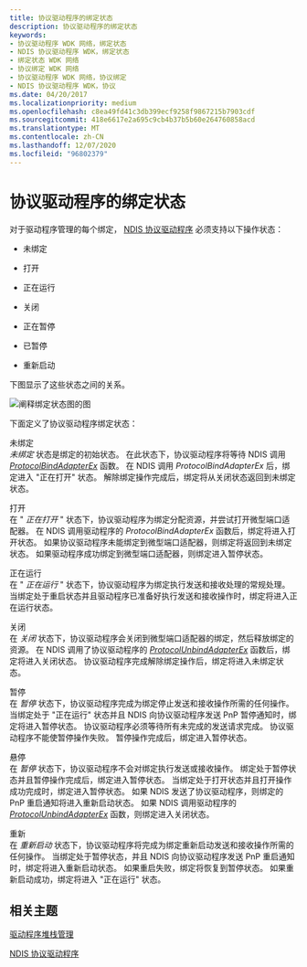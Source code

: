 ```yaml
---
title: 协议驱动程序的绑定状态
description: 协议驱动程序的绑定状态
keywords:
- 协议驱动程序 WDK 网络，绑定状态
- NDIS 协议驱动程序 WDK，绑定状态
- 绑定状态 WDK 网络
- 协议绑定 WDK 网络
- 协议驱动程序 WDK 网络，协议绑定
- NDIS 协议驱动程序 WDK，协议
ms.date: 04/20/2017
ms.localizationpriority: medium
ms.openlocfilehash: c8ea49fd41c3db399ecf9258f9867215b7903cdf
ms.sourcegitcommit: 418e6617e2a695c9cb4b37b5b60e264760858acd
ms.translationtype: MT
ms.contentlocale: zh-CN
ms.lasthandoff: 12/07/2020
ms.locfileid: "96802379"
---
```

# <a name="binding-states-of-a-protocol-driver"></a>协议驱动程序的绑定状态





对于驱动程序管理的每个绑定， [NDIS 协议驱动程序](ndis-protocol-drivers2.md) 必须支持以下操作状态：

-   未绑定

-   打开

-   正在运行

-   关闭

-   正在暂停

-   已暂停

-   重新启动

下图显示了这些状态之间的关系。

![阐释绑定状态图的图](images/protocolstate.png)

下面定义了协议驱动程序绑定状态：

<a href="" id="unbound"></a>未绑定  
*未绑定* 状态是绑定的初始状态。 在此状态下，协议驱动程序将等待 NDIS 调用 [*ProtocolBindAdapterEx*](/windows-hardware/drivers/ddi/ndis/nc-ndis-protocol_bind_adapter_ex) 函数。 在 NDIS 调用 *ProtocolBindAdapterEx* 后，绑定进入 "正在打开" 状态。 解除绑定操作完成后，绑定将从关闭状态返回到未绑定状态。

<a href="" id="opening"></a>打开  
在 " *正在打开* " 状态下，协议驱动程序为绑定分配资源，并尝试打开微型端口适配器。 在 NDIS 调用驱动程序的 *ProtocolBindAdapterEx* 函数后，绑定将进入打开状态。 如果协议驱动程序未能绑定到微型端口适配器，则绑定将返回到未绑定状态。 如果驱动程序成功绑定到微型端口适配器，则绑定进入暂停状态。

<a href="" id="running"></a>正在运行  
在 " *正在运行* " 状态下，协议驱动程序为绑定执行发送和接收处理的常规处理。 当绑定处于重启状态并且驱动程序已准备好执行发送和接收操作时，绑定将进入正在运行状态。

<a href="" id="closing"></a>关闭  
在 *关闭* 状态下，协议驱动程序会关闭到微型端口适配器的绑定，然后释放绑定的资源。 在 NDIS 调用了协议驱动程序的 [*ProtocolUnbindAdapterEx*](/windows-hardware/drivers/ddi/ndis/nc-ndis-protocol_unbind_adapter_ex) 函数后，绑定将进入关闭状态。 协议驱动程序完成解除绑定操作后，绑定将进入未绑定状态。

<a href="" id="pausing"></a>暂停  
在 *暂停* 状态下，协议驱动程序完成为绑定停止发送和接收操作所需的任何操作。 当绑定处于 "正在运行" 状态并且 NDIS 向协议驱动程序发送 PnP 暂停通知时，绑定将进入暂停状态。 协议驱动程序必须等待所有未完成的发送请求完成。 协议驱动程序不能使暂停操作失败。 暂停操作完成后，绑定进入暂停状态。

<a href="" id="paused"></a>悬停  
在 *暂停* 状态下，协议驱动程序不会对绑定执行发送或接收操作。 绑定处于暂停状态并且暂停操作完成后，绑定进入暂停状态。 当绑定处于打开状态并且打开操作成功完成时，绑定进入暂停状态。 如果 NDIS 发送了协议驱动程序，则绑定的 PnP 重启通知将进入重新启动状态。 如果 NDIS 调用驱动程序的 [*ProtocolUnbindAdapterEx*](/windows-hardware/drivers/ddi/ndis/nc-ndis-protocol_unbind_adapter_ex) 函数，则绑定进入关闭状态。

<a href="" id="restarting"></a>重新  
在 *重新启动* 状态下，协议驱动程序将完成为绑定重新启动发送和接收操作所需的任何操作。 当绑定处于暂停状态，并且 NDIS 向协议驱动程序发送 PnP 重启通知时，绑定将进入重新启动状态。 如果重启失败，绑定将恢复到暂停状态。 如果重新启动成功，绑定将进入 "正在运行" 状态。

## <a name="related-topics"></a>相关主题


[驱动程序堆栈管理](driver-stack-management.md)

[NDIS 协议驱动程序](ndis-protocol-drivers2.md)

 


